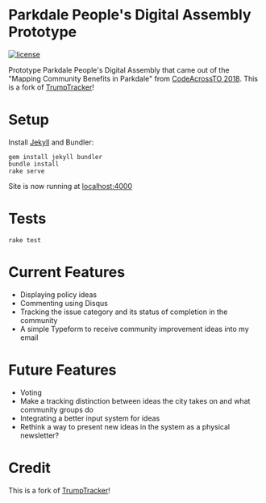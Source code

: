 # Parkdale People's Digital Assembly Prototype

[![license](https://img.shields.io/github/license/jtloong/parkdale-tracker.svg?style=flat-square)](https://github.com/jtloong/parkdale-tracker/blob/master/LICENSE.md)

Prototype Parkdale People's Digital Assembly that came out of the "Mapping Community Benefits in Parkdale" from [CodeAcrossTO 2018](http://civictech.ca/codeacross-2018/). This is a fork of [TrumpTracker](https://trumptracker.github.io/)!

# Setup

Install [Jekyll](https://jekyllrb.com/) and Bundler:

    gem install jekyll bundler
    bundle install
    rake serve

Site is now running at [localhost:4000](http://localhost:4000)

# Tests

    rake test

# Current Features

* Displaying policy ideas
* Commenting using Disqus
* Tracking the issue category and its status of completion in the community
* A simple Typeform to receive community improvement ideas into my email

# Future Features

* Voting
* Make a tracking distinction between ideas the city takes on and what community groups do
* Integrating a better input system for ideas
* Rethink a way to present new ideas in the system as a physical newsletter?

# Credit

This is a fork of [TrumpTracker](https://trumptracker.github.io/)!
